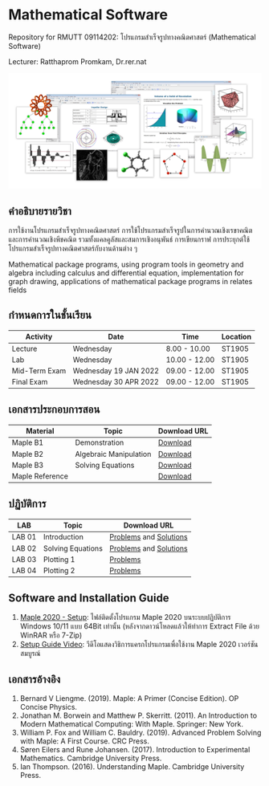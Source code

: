 # Mathematical Software
Repository for RMUTT 09114202: โปรแกรมสำเร็จรูปทางคณิตศาสตร์ (Mathematical Software)

Lecturer: Ratthaprom Promkam, Dr.rer.nat

![Maplesoft](./materials/maple_img.jpg)

## คำอธิบายรายวิชา

การใช้งานโปรแกรมสำเร็จรูปทางคณิตศาสตร์ การใช้โปรแกรมสำเร็จรูปในการคำนวณเชิงเรขาคณิตและการคำนวณเชิงพีชคณิต รวมทั้งแคลคูลัสและสมการเชิงอนุพันธ์ การเขียนกราฟ การประยุกต์ใช้โปรแกรมสำเร็จรูปทางคณิตศาสตร์กับงานด้านต่าง ๆ

Mathematical package programs, using program tools in geometry and algebra including calculus and differential equation, implementation for graph drawing, applications of mathematical package programs in relates fields

## กำหนดการในชั้นเรียน

|Activity|  Date | Time | Location |
|--------|-------|------|----------|
|Lecture| Wednesday | 8.00 - 10.00 | ST1905 |
|Lab| Wednesday | 10.00 - 12.00 | ST1905 |
|Mid-Term Exam| Wednesday 19 JAN 2022 | 09.00 - 12.00 | ST1905 |
|Final Exam| Wednesday 30 APR 2022 | 09.00 - 12.00 | ST1905 |

## เอกสารประกอบการสอน

| Material | Topic | Download URL|
|----------|-------|---------------|
| Maple B1 | Demonstration | [Download](./materials/basic_1.pdf) |
| Maple B2 | Algebraic Manipulation | [Download](./materials/basic_2.pdf) |
| Maple B3 | Solving Equations | [Download](./materials/basic_3.pdf) |
| Maple Reference |  | [Download](./materials/reference.pdf) |

## ปฏิบัติการ

| LAB | Topic | Download URL |
|-----|-------------|--------------|
| LAB 01 | Introduction | [Problems](./materials/lab_01.pdf) and [Solutions](./materials/lab_sol_01.pdf) |
| LAB 02 | Solving Equations | [Problems](./materials/lab_02.pdf) and [Solutions](./materials/lab_sol_02.pdf) |
| LAB 03 | Plotting 1 | [Problems](./materials/lab_03.pdf)  |
| LAB 04 | Plotting 2 | [Problems](./materials/lab_04.pdf)  |


## Software and Installation Guide

1. [Maple 2020 - Setup](https://drive.google.com/file/d/11zvG-1iqSBToGiBIuauCx2MB2lU4t_Md/view): ไฟล์ติดตั้งโปรแกรม Maple 2020 บนระบบปฏิบัติการ Windows 10/11 แบบ 64Bit เท่านั้น (หลังจากดาวน์โหลดแล้วให้ทำการ Extract File ด้วย WinRAR หรือ 7-Zip)
2. [Setup Guide Video](https://www.youtube.com/watch?v=-lr35U6hyEw): วีดีโอแสดงวิธิการแครกโปรแกรมเพื่อใช้งาน Maple 2020 เวอร์ชันสมบูรณ์


## เอกสารอ้างอิง

1. Bernard V Liengme. (2019). Maple: A Primer (Concise Edition). OP Concise Physics.
2. Jonathan M. Borwein and Matthew P. Skerritt. (2011). An Introduction to Modern Mathematical Computing: With Maple. Springer: New York.
3. William P. Fox and William C. Bauldry. (2019). Advanced Problem Solving with Maple: A First Course. CRC Press.
4. Søren Eilers and Rune Johansen. (2017). Introduction to Experimental Mathematics. Cambridge University Press.
5. Ian Thompson. (2016). Understanding Maple. Cambridge University Press.